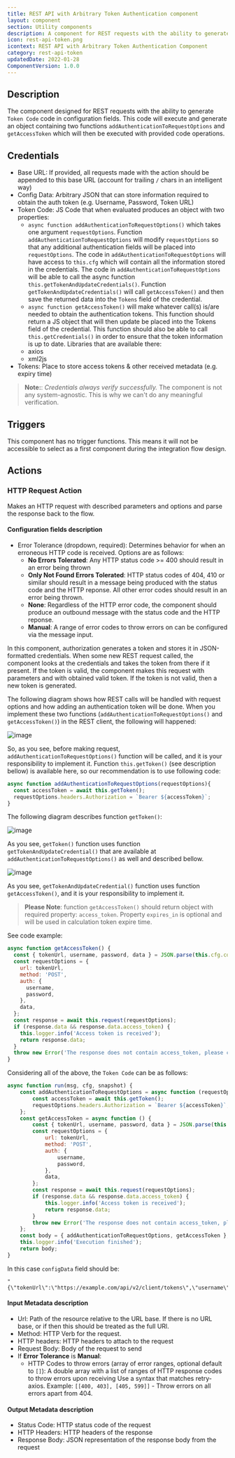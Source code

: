 ```yaml
---
title: REST API with Arbitrary Token Authentication component
layout: component
section: Utility components
description: A component for REST requests with the ability to generate `Token Code` code in configuration fields.
icon: rest-api-token.png
icontext: REST API with Arbitrary Token Authentication Component
category: rest-api-token
updatedDate: 2022-01-28
ComponentVersion: 1.0.0
---
```


## Description

The component designed for REST requests with the ability to generate `Token Code` code in configuration fields. This code will execute and generate an object containing two functions `addAuthenticationToRequestOptions` and `getAccessToken` which will then be executed with provided code operations.

## Credentials

* Base URL: If provided, all requests made with the action should be appended to this base URL (account for trailing `/` chars in an intelligent way)
* Config Data: Arbitrary JSON that can store information required to obtain the auth token (e.g. Username, Password, Token URL)
* Token Code: JS Code that when evaluated produces an object with two properties:
    * `async function addAuthenticationToRequestOptions()` which takes one argument `requestOptions`. Function `addAuthenticationToRequestOptions` will modify `requestOptions` so that any additional authentication fields will be placed into `requestOptions`. The code in `addAuthenticationToRequestOptions` will have access to `this.cfg` which will contain all the information stored in the credentials. The code in `addAuthenticationToRequestOptions` will be able to call the async function `this.getTokenAndUpdateCredentials()`. Function `getTokenAndUpdateCredentials()` will call `getAccessToken()` and then save the returned data into the `Tokens` field of the credential.
    * `async function getAccessToken()` will make whatever call(s) is/are needed to obtain the authentication tokens. This function should return a JS object that will then update be placed into the Tokens field of the credential. This function should also be able to call `this.getCredentials()` in order to ensure that the token information is up to date.
Libraries that are available there:
    * axios
    * xml2js
* Tokens: Place to store access tokens & other received metadata (e.g. expiry time)

> **Note:**: *Credentials always verify successfully.* The component is not any system-agnostic. This is why we can't do any meaningful verification.

## Triggers

This component has no trigger functions. This means it will not be accessible to
select as a first component during the integration flow design.

## Actions

### HTTP Request Action

Makes an HTTP request with described parameters and options and parse the response back to the flow.

#### Configuration fields description

* Error Tolerance (dropdown, required): Determines behavior for when an erroneous HTTP code is received. Options are as follows:
    * **No Errors Tolerated**: Any HTTP status code >= 400 should result in an error being thrown
    * **Only Not Found Errors Tolerated**: HTTP status codes of 404, 410 or similar should result in a message being produced with the status code and the HTTP reponse. All other error codes should result in an error being thrown.
    * **None**: Regardless of the HTTP error code, the component should produce an outbound message with the status code and the HTTP reponse.
    * **Manual**: A range of error codes to throw errors on can be configured via the message input.

In this component, authorization generates a token and stores it in JSON-formatted credentials. When some new REST request called, the component looks at the credentials and takes the token from there if it present. If the token is valid, the component makes this request with parameters and with obtained valid token. If the token is not valid, then a new token is generated.

The following diagram shows how REST calls will be handled with request options and how adding an authentication token will be done. When you implement these two functions (`addAuthenticationToRequestOptions()` and `getAccessToken()`) in the REST client, the following will happened:

![image](https://user-images.githubusercontent.com/60236080/148190885-ff935e36-ed4d-4da0-bbe2-fe17396ad1a4.png)

So, as you see, before making request, `addAuthenticationToRequestOptions()` function will be called, and it is your responsibility to implement it.
Function `this.getToken()` (see description bellow) is available here, so our recommendation is to use following code:
```js
async function addAuthenticationToRequestOptions(requestOptions){
  const accessToken = await this.getToken();
  requestOptions.headers.Authorization = `Bearer ${accessToken}`;
}
```

The following diagram describes function `getToken()`:

![image](https://user-images.githubusercontent.com/16806832/149419069-237a0e84-d000-4822-99fc-8ac7b85de438.png)

As you see, `getToken()` function uses function `getTokenAndUpdateCredential()` that are available at `addAuthenticationToRequestOptions()` as well and described bellow.

![image](https://user-images.githubusercontent.com/60236080/148190537-358088a3-0769-441e-983f-e68220bbdafa.png)

As you see, `getTokenAndUpdateCredential()` function uses function `getAccessToken()`, and it is your responsibility to implement it.

>**Please Note**: function `getAccessToken()` should return object with required property: `access_token`. Property `expires_in` is optional and will be used in calculation token expire time.

See code example:
```js
async function getAccessToken() {
  const { tokenUrl, username, password, data } = JSON.parse(this.cfg.configData);
  const requestOptions = {
    url: tokenUrl,
    method: 'POST',
    auth: {
      username,
      password,
    },
    data,
  };
  const response = await this.request(requestOptions);
  if (response.data && response.data.access_token) {
    this.logger.info('Access token is received');
    return response.data;
  }
  throw new Error('The response does not contain access_token, please check your credentials or API');
}
```
Considering all of the above, the `Token Code` can be as follows:
```js
async function run(msg, cfg, snapshot) {
    const addAuthenticationToRequestOptions = async function (requestOptions) {
        const accessToken = await this.getToken();
        requestOptions.headers.Authorization = `Bearer ${accessToken}`;
    };
    const getAccessToken = async function () {
        const { tokenUrl, username, password, data } = JSON.parse(this.cfg.configData);
        const requestOptions = {
            url: tokenUrl,
            method: 'POST',
            auth: {
                username,
                password,
            },
            data,
        };
        const response = await this.request(requestOptions);
        if (response.data && response.data.access_token) {
            this.logger.info('Access token is received');
            return response.data;
        }
        throw new Error('The response does not contain access_token, please check your credentials or API');
    };
    const body = { addAuthenticationToRequestOptions, getAccessToken };
    this.logger.info('Execution finished');
    return body;
}
```

In this case `configData` field should be:

```
"{\"tokenUrl\":\"https://example.com/api/v2/client/tokens\",\"username\":\"username\",\"password\":\"password\",\"data\":\"data\"}"
```

#### Input Metadata description

* Url: Path of the resource relative to the URL base. If there is no URL base, or if then this should be treated as the full URl.
* Method: HTTP Verb for the request.
* HTTP headers: HTTP headers to attach to the request
* Request Body: Body of the request to send
* If **Error Tolerance** is **Manual**:
    * HTTP Codes to throw errors (array of error ranges, optional default to `[]`): A double array with a list of ranges of HTTP response codes to throw errors upon receiving Use a syntax that matches retry-axios. Example: `[[400, 403], [405, 599]]` - Throw errors on all errors apart from 404.

#### Output Metadata description

* Status Code: HTTP status code of the request
* HTTP Headers: HTTP headers of the response
* Response Body: JSON representation of the response body from the request
